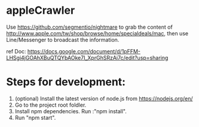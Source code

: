 # appleCrawler

Use https://github.com/segmentio/nightmare to grab the content of http://www.apple.com/tw/shop/browse/home/specialdeals/mac, then use Line/Messenger to broadcast the information.

ref Doc: https://docs.google.com/document/d/1pFFM-LHSgi4jGOAhXBuQTQYbAOke7I_XprGhSRzAi7c/edit?usp=sharing

# Steps for development:

1. (optional) Install the latest version of node.js from https://nodejs.org/en/
2. Go to the project root foldler.
3. Install npm dependencies. Run :"npm install".
4. Run "npm start".
